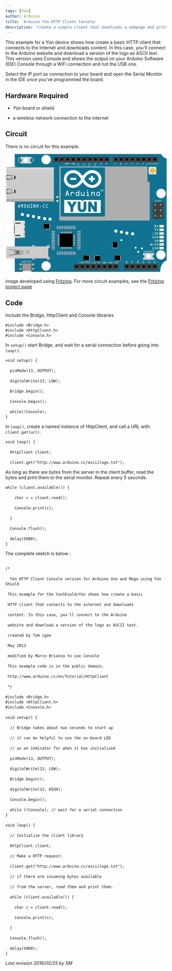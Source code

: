 ```yaml
---
tags: [Yún]
author: Arduino
title: 'Arduino Yún HTTP Client Console'
description: 'Create a simple client that downloads a webpage and prints it to the serial monitor via WiFi using Console.'
---
```


This example for a Yún device shows how create a basic HTTP client that connects to the Internet and downloads content. In this case, you'll connect to the Arduino website and download a version of the logo as ASCII text. This version uses Console and shows the output on your Arduino Software (IDE) Console through a WiFi connection and not the USB one.

Select the IP port as connection to your board and open the Serial Monitor in the IDE once you've programmed the board.

## Hardware Required

- Yún board or shield

- a wireless network connection to the internet

## Circuit

There is no circuit for this example.

![The circuit for this tutorial.](assets/Yun_Fritzing.png)

image developed using [Fritzing](http://www.fritzing.org). For more circuit examples, see the [Fritzing project page](http://fritzing.org/projects/)

## Code

Include the Bridge, HttpClient and Console libraries

```arduino
#include <Bridge.h>
#include <HttpClient.h>
#include <Console.h>
```

In `setup()` start Bridge, and wait for a serial connection before going into `loop()`.

```arduino
void setup() {

  pinMode(13, OUTPUT);

  digitalWrite(13, LOW);

  Bridge.begin();

  Console.begin();

  while(!Console);
}
```

In `loop()`, create a named instance of HttpClient, and call a URL with `client.get(url)`.

```arduino
void loop() {

  HttpClient client;

  client.get("http://www.arduino.cc/asciilogo.txt");
```

As long as there are bytes from the server in the client buffer, read the bytes and print them to the serial monitor. Repeat every 5 seconds.

```arduino
while (client.available()) {

    char c = client.read();

    Console.print(c);

  }

  Console.flush();

  delay(5000);
}
```

The complete sketch is below :

```arduino

/*

  Yún HTTP Client Console version for Arduino Uno and Mega using Yún Shield

 This example for the YunShield/Yún shows how create a basic

 HTTP client that connects to the internet and downloads

 content. In this case, you'll connect to the Arduino

 website and download a version of the logo as ASCII text.

 created by Tom igoe

 May 2013

 modified by Marco Brianza to use Console

 This example code is in the public domain.

 http://www.arduino.cc/en/Tutorial/HttpClient

 */

#include <Bridge.h>
#include <HttpClient.h>
#include <Console.h>

void setup() {

  // Bridge takes about two seconds to start up

  // it can be helpful to use the on-board LED

  // as an indicator for when it has initialized

  pinMode(13, OUTPUT);

  digitalWrite(13, LOW);

  Bridge.begin();

  digitalWrite(13, HIGH);

  Console.begin();

  while (!Console); // wait for a serial connection
}

void loop() {

  // Initialize the client library

  HttpClient client;

  // Make a HTTP request:

  client.get("http://www.arduino.cc/asciilogo.txt");

  // if there are incoming bytes available

  // from the server, read them and print them:

  while (client.available()) {

    char c = client.read();

    Console.print(c);

  }

  Console.flush();

  delay(5000);
}
```


*Last revision 2016/05/25 by SM*

